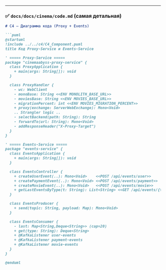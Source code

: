 
---

### ✅ `docs/docs/cinema/code.md`  (самая детальная)

```md
# C4 — Диаграмма кода (Proxy + Events)

```puml
@startuml
!include ../../c4/C4_Component.puml
title Код Proxy-Service и Events-Service

' ===== Proxy-Service =====
package "cinemaabyss-proxy-service" {
  class ProxyApplication {
    + main(args: String[]): void
  }

  class ProxyHandler {
    - wc: WebClient
    - monoBase: String <<ENV MONOLITH_BASE_URL>>
    - moviesBase: String <<ENV MOVIES_BASE_URL>>
    - migrationPercent: int <<ENV MOVIES_MIGRATION_PERCENT>>
    + proxy(exchange: ServerWebExchange): Mono<Void>
    .. Strangler logic ..
    - selectBackend(path: String): String
    - forwardTo(url: String): Mono<Void>
    - addResponseHeader("X-Proxy-Target")
  }
}

' ===== Events-Service =====
package "events-service" {
  class EventsApplication {
    + main(args: String[]): void
  }

  class EventsController {
    + createUserEvent(..): Mono<Void>    <<POST /api/events/user>>
    + createPaymentEvent(..): Mono<Void> <<POST /api/events/payment>>
    + createMovieEvent(..): Mono<Void>   <<POST /api/events/movie>>
    + getLastEventsByType(t: String): List<String> <<GET /api/events/{type}/last>>
  }

  class EventsProducer {
    + send(topic: String, payload: Map): Mono<Void>
  }

  class EventsConsumer {
    - last: Map<String,Deque<String>> (cap=20)
    + get(type: String): Deque<String>
    + @KafkaListener user-events
    + @KafkaListener payment-events
    + @KafkaListener movie-events
  }
}

@enduml
